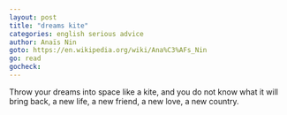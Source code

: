 ```yaml
---
layout: post
title: "dreams kite"
categories: english serious advice
author: Anaïs Nin
goto: https://en.wikipedia.org/wiki/Ana%C3%AFs_Nin
go: read
gocheck:
---
```

Throw your dreams into space like a kite, and you do not know what it will bring back, a new life, a new friend, a new love, a new country.
